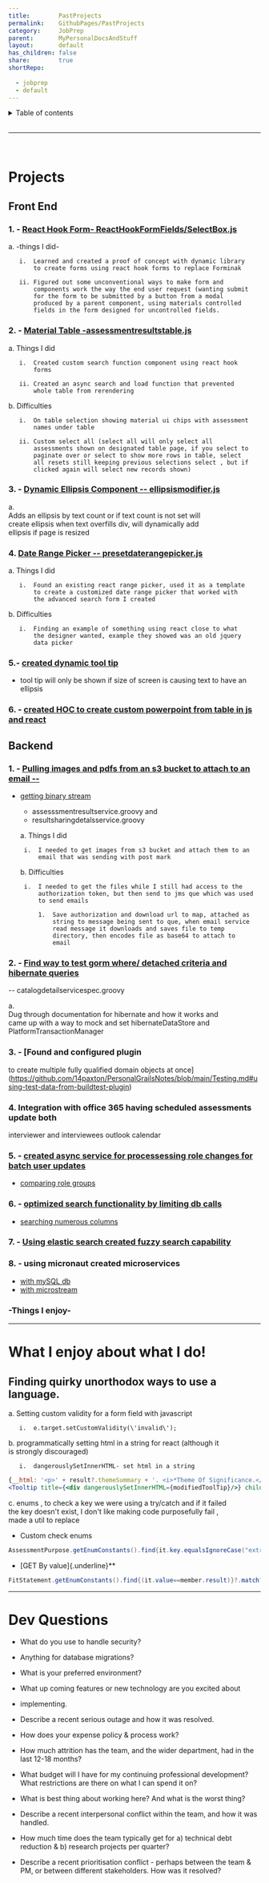 ```yaml
---  
title:        PastProjects      
permalink:    GithubPages/PastProjects      
category:     JobPrep      
parent:       MyPersonalDocsAndStuff      
layout:       default      
has_children: false      
share:        true      
shortRepo:      
      
  - jobprep      
  - default      
---  
```

    
<details markdown="block">                    
<summary>                    
Table of contents                    
</summary>                    
{: .text-delta }                    
1. TOC                    
{:toc}                    
</details>                    
    
<br/>                    
    
***                    
    
<br/>                    
    
# Projects    
    
## Front End    
    
### 1. - [React Hook Form- ReactHookFormFields/SelectBox.js](https://github.com/14paxton/ReactHookFormDynamicComponents)    
    
a. -things I did-    
    
       i.  Learned and created a proof of concept with dynamic library                  
           to create forms using react hook forms to replace Forminak                  
                  
       ii. Figured out some unconventional ways to make form and                  
           components work the way the end user request (wanting submit                  
           for the form to be submitted by a button from a modal                  
           produced by a parent component, using materials controlled                  
           fields in the form designed for uncontrolled fields.                  
    
### 2. - [Material Table -assessmentresultstable.js](https://github.com/14paxton/TableWithAsyncCall)    
    
a. Things I did    
    
       i.  Created custom search function component using react hook                  
           forms                  
                  
       ii. Created an async search and load function that prevented                  
           whole table from rerendering                  
    
b. Difficulties    
    
       i.  On table selection showing material ui chips with assessment                  
           names under table                  
                  
       ii. Custom select all (select all will only select all                  
           assessments shown on designated table page, if you select to                  
           paginate over or select to show more rows in table, select                  
           all resets still keeping previous selections select , but if                  
           clicked again will select new records shown)                  
    
### 3. - [Dynamic Ellipsis Component -- ellipsismodifier.js](https://github.com/14paxton/DynamicEllipsis)    
    
a.              
Adds an ellipsis by text count or if text count is not set will                  
create ellipsis when text overfills div, will dynamically add                  
ellipsis if page is resized    
    
### 4. [Date Range Picker -- presetdaterangepicker.js](https://github.com/14paxton/DateRangePicker)    
    
a. Things I did    
    
       i.  Found an existing react range picker, used it as a template                  
           to create a customized date range picker that worked with                  
           the advanced search form I created                  
    
b. Difficulties    
    
       i.  Finding an example of something using react close to what                  
           the designer wanted, example they showed was an old jquery                  
           data picker                  
    
### 5.- [ created dynamic tool tip ](https://gist.github.com/14paxton/9c745874ec384add89c1908c73832594)    
    
- tool tip will only be shown if size of screen is causing text to have an ellipsis    
    
### 6. - [created HOC to create custom powerpoint from table in js and react](https://github.com/14paxton/TableToPowerPoint)    
    
## Backend    
    
### 1. - [Pulling images and pdfs from an s3 bucket to attach to an email --](https://gist.github.com/14paxton/1fa8f703b708b9488408c9217a83b3a9)    
    
- [getting binary stream](https://gist.github.com/14paxton/58da1e0c108fa527c5ec1a770eefa683)    
    - assesssmentresultservice.groovy and    
    - resultsharingdetalsservice.groovy    
    
  a. Things I did    
    
       i.  I needed to get images from s3 bucket and attach them to an                  
           email that was sending with post mark                  
    
  b. Difficulties    
    
       i.  I needed to get the files while I still had access to the                  
           authorization token, but then send to jms que which was used                  
           to send emails                  
            
           1.  Save authorization and download url to map, attached as                  
               string to message being sent to que, when email service                  
               read message it downloads and saves file to temp                  
               directory, then encodes file as base64 to attach to                  
               email                  
    
### 2. - [Find way to test gorm where/ detached criteria and hibernate queries](https://github.com/14paxton/PersonalGrailsNotes/blob/main/Testing.md#mocking-hibernate-used-to-test-methods-using-where-queriers--detached-criteria--criteria-builder)    
    
-- catalogdetailservicespec.groovy    
    
a.              
Dug through documentation for hibernate and how it works and                  
came up with a way to mock and set hibernateDataStore and                  
PlatformTransactionManager    
    
### 3. - [Found and configured plugin    
    
to create multiple fully qualified domain objects at once](https://github.com/14paxton/PersonalGrailsNotes/blob/main/Testing.md#using-test-data-from-buildtest-plugin)    
    
### 4. Integration with office 365 having scheduled assessments update both    
    
interviewer and interviewees outlook calendar    
    
### 5. - [created async service for processessing role changes for batch user updates](https://gist.github.com/14paxton/ef4f6e91fa7fa44015c41f26a1caf3ae)    
    
- [comparing role groups](https://gist.github.com/14paxton/b7ff93091f4db71beffb0a37140fa0f2)    
    
### 6. - [optimized search functionality by limiting db calls](https://gist.github.com/14paxton/b5a8d600dc4066010b4067bd8968f613)    
    
- [searching numerous columns](https://gist.github.com/14paxton/e72c14086f5d9a6a0c58dc8463b93561)    
    
### 7. - [Using elastic search created fuzzy search capability](https://github.com/14paxton/PersonalGrailsNotes/blob/main/ElasticSearch.md)    
    
### 8. - using micronaut created microservices    
    
- [with mySQL db](https://github.com/14paxton/micronaut_mysql_hibernate)    
- [with microstream](https://github.com/14paxton/micronaut_microstream)    
    
### -Things I enjoy-    
    
                  
---        
    
# What I enjoy about what I do!    
    
## Finding quirky unorthodox ways to use a language.    
    
a. Setting custom validity for a form field with javascript    
    
       i.  e.target.setCustomValidity(\'invalid\');                  
    
b. programmatically setting html in a string for react (although it                  
is strongly discouraged)    
    
       i.  dangerouslySetInnerHTML- set html in a string                  
    
```jsx                  
{__html: '<p>' + result?.themeSummary + '. <i>*Theme Of Significance.</i></p>'}      
<Tooltip title={<div dangerouslySetInnerHTML={modifiedToolTip}/>} childrenDisplayStyle="inline">                  
```                  
    
c. enums , to check a key we were using a try/catch and if it failed                  
the key doesn't exist, I don't like making code purposefully fail ,                  
made a util to replace    
    
- Custom check enums    
    
```java                  
AssessmentPurpose.getEnumConstants().find{it.key.equalsIgnoreCase("extrn")}?.value                  
```                  
    
- [GET By value]{.underline}**    
    
```java                  
FitStatement.getEnumConstants().find{(it.value==member.result)}?.match?:member.result                  
```                  
    
                  
---        
    
# Dev Questions    
    
- What do you use to handle security?    
    
- Anything for database migrations?    
    
- What is your preferred environment?    
    
- What up coming features or new technology are you excited about    
    
- implementing.    
    
- Describe a recent serious outage and how it was resolved.    
    
- How does your expense policy & process work?    
    
- How much attrition has the team, and the wider department, had in the last 12-18 months?    
    
- What budget will I have for my continuing professional development? What restrictions are there on what I can spend it on?    
    
- What is best thing about working here? And what is the worst thing?    
    
- Describe a recent interpersonal conflict within the team, and how it was handled.    
    
- How much time does the team typically get for a) technical debt reduction & b) research projects per quarter?    
    
- Describe a recent prioritisation conflict - perhaps between the team & PM, or between different stakeholders. How was it resolved?    